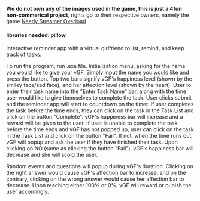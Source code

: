 **We do not own any of the images used in the game, this is just a 4fun non-commerical project**, rights go to their respective owners, namely the game [Needy Streamer Overload](https://store.steampowered.com/app/1451940/NEEDY_STREAMER_OVERLOAD/)

#### libraries needed: pillow

Interactive reminder app with a virtual girlfriend to list, remind, and keep track of tasks. 

To run the program, run .exe file.
Initialization menu, asking for the name you would like to give your vGF. Simply input the name you would like and press the button.
Top two bars signify vGF's happiness level (shown by the smiley face/sad face), and her affection level (shown by the heart).
User to enter their task name into the "Enter Task Name" bar, along with the time user would like to give themselves to complete the task.
User clicks submit and the reminder app will start to countdown on the timer.
If user completes the task before the time ends, they can click on the task in the Task List and click on the button "Complete". vGF's happiness bar will increase and a reward will be given to the user.
If user is unable to complete the task before the time ends and vGF has not popped up, user can click on the task in the Task List and click on the button "Fail". If not, when the time runs out, vGF will popup and ask the user if they have finished their task. Upon clicking on NO (same as clicking the button "Fail"), vGF's happiness bar will decrease and she will scold the user. 

Random events and questions will popup during vGF's duration. Clicking on the right answer would cause vGF's affection bar to increase, and on the contrary, clicking on the wrong answer would cause her affection bar to decrease.
Upon reaching either 100% or 0%, vGF will reward or punish the user accordingly.

